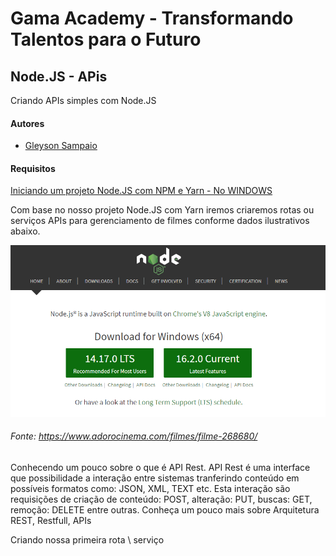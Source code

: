 # Gama Academy - Transformando Talentos para o Futuro

## Node.JS - APis

Criando APIs simples com Node.JS

#### Autores
- [Gleyson Sampaio](https://github.com/gleyson-gama)

#### Requisitos
[Iniciando um projeto Node.JS com NPM e Yarn - No WINDOWS](https://github.com/educacao-gama/tutoriais/tree/main/node-app-yarn)

Com base no nosso projeto Node.JS com Yarn iremos criaremos rotas ou serviços APIs para gerenciamento de filmes conforme dados ilustrativos abaixo.

![](https://github.com/educacao-gama/tutoriais/blob/main/node-app-yarn/node_install.png)

###### Fonte: https://www.adorocinema.com/filmes/filme-268680/


Conhecendo um pouco sobre o que é API Rest.
API Rest é uma interface que possibilidade a interação entre sistemas tranferindo conteúdo em possíveis formatos como: JSON, XML, TEXT etc.
Esta interação são requisições de criação de conteúdo: POST, alteração: PUT, buscas: GET, remoção: DELETE entre outras.
Conheça um pouco mais sobre Arquitetura REST, Restfull, APIs

Criando nossa primeira rota \ serviço




